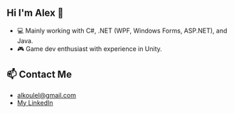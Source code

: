 ## Hi I'm Alex 👋
- 💻 Mainly working with C#, .NET (WPF, Windows Forms, ASP.NET), and Java.
- 🎮 Game dev enthusiast with experience in Unity.

## 📫 Contact Me
- alkoulel@gmail.com
- [My LinkedIn](https://www.linkedin.com/in/alexandros-koulelis/)

